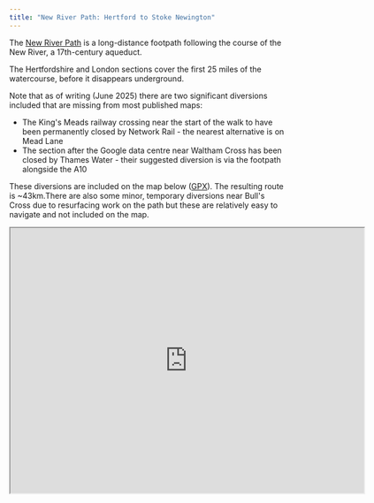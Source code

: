 ```yaml
---
title: "New River Path: Hertford to Stoke Newington"
---
```


The [New River Path](https://en.wikipedia.org/wiki/New_River_Path) is a long-distance footpath following the course of the New River, a 17th-century aqueduct.

The Hertfordshire and London sections cover the first 25 miles of the watercourse, before it disappears underground.

Note that as of writing (June 2025) there are two significant diversions included that are missing from most published maps:
- The King's Meads railway crossing near the start of the walk to have been permanently closed by Network Rail - the nearest alternative is on Mead Lane
- The section after the Google data centre near Waltham Cross has been closed by Thames Water - their suggested diversion is via the footpath alongside the A10

These diversions are included on the map below ([GPX](<New River Path.gpx>)). The resulting route is ~43km.There are also some minor, temporary diversions near Bull's Cross due to resurfacing work on the path but these are relatively easy to navigate and not included on the map.

<iframe src="https://www.google.com/maps/d/embed?mid=1C9THgmzy_Tp1xyrIMLO6D_TnSrF_9SQ" width="640" height="480"></iframe>
